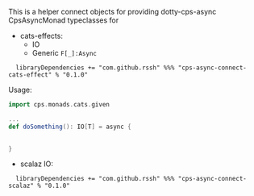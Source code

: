 
 This is a helper connect objects for providing dotty-cps-async CpsAsyncMonad typeclasses for


* cats-effects:
  * IO
  * Generic `F[_]:Async` 

```
  libraryDependencies += "com.github.rssh" %%% "cps-async-connect-cats-effect" % "0.1.0"  
```

Usage:

```scala
import cps.monads.cats.given

...
def doSomething(): IO[T] = async {
  

}

```


* scalaz IO:

```
  libraryDependencies += "com.github.rssh" %%% "cps-async-connect-scalaz" % "0.1.0"  
```

